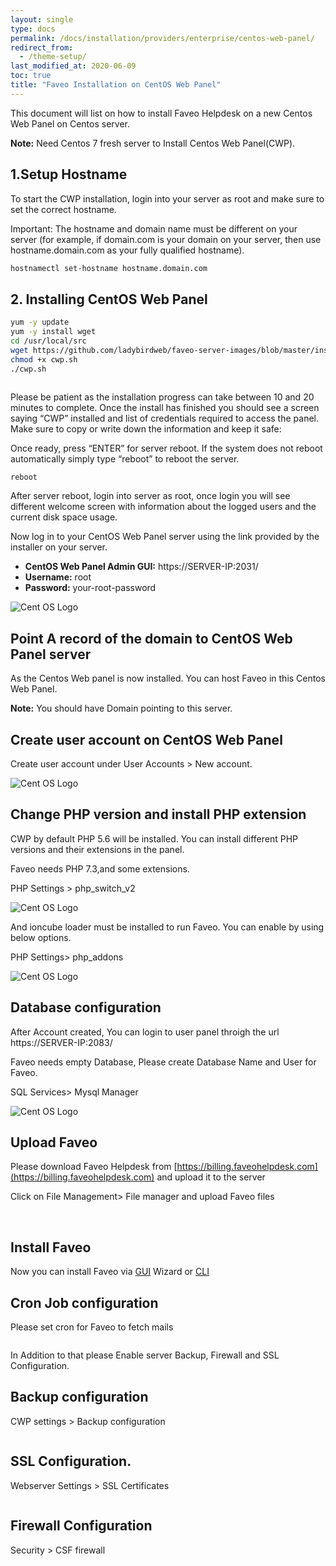 ```yaml
---
layout: single
type: docs
permalink: /docs/installation/providers/enterprise/centos-web-panel/
redirect_from:
  - /theme-setup/
last_modified_at: 2020-06-09
toc: true
title: "Faveo Installation on CentOS Web Panel"
---
```


This document will list on how to install Faveo Helpdesk on a new Centos Web Panel on Centos server.

**Note:** Need Centos 7 fresh server to Install Centos Web Panel(CWP).  

## 1.Setup Hostname

To start the CWP installation, login into your server as root and make sure to set the correct hostname.

Important: The hostname and domain name must be different on your server (for example, if domain.com is your domain on your server, then use hostname.domain.com as your fully qualified hostname).

```sh
hostnamectl set-hostname hostname.domain.com
```

## 2. Installing CentOS Web Panel

```sh
yum -y update
yum -y install wget
cd /usr/local/src
wget https://github.com/ladybirdweb/faveo-server-images/blob/master/installation-scripts/helpdesk/cwp.sh
chmod +x cwp.sh
./cwp.sh
```
<img alt="" src="https://support.faveohelpdesk.com/ckeditor_attachements/2020/06/1591247846cwp.png"  />

Please be patient as the installation progress can take between 10 and 20 minutes to complete. Once the install has finished you should see a screen saying “CWP” installed and list of credentials required to access the panel. Make sure to copy or write down the information and keep it safe:

Once ready, press “ENTER” for server reboot. If the system does not reboot automatically simply type “reboot” to reboot the server.
 
```sh
reboot
```
 
After server reboot, login into server as root, once login you will see different welcome screen with information about the logged users and the current disk space usage.

Now log in to your CentOS Web Panel server using the link provided by the installer on your server.

- **CentOS Web Panel Admin GUI:** https://SERVER-IP:2031/
- **Username:** root
- **Password:** your-root-password

<img alt="Cent OS Logo" src="https://support.faveohelpdesk.com/ckeditor_attachements/2020/06/1591248703Screenshot%20from%202020-06-04%2011-01-07.png"  />

<img alt="" src="https://support.faveohelpdesk.com/ckeditor_attachements/2020/06/1591248805cwp2.png"  />

## Point A record of the domain to CentOS Web Panel server
As the Centos Web panel is now installed. You can host Faveo in this Centos Web Panel.

**Note:** You should have Domain pointing to this server.

## Create user account  on CentOS Web Panel
Create user account under User Accounts > New account.

<img alt="Cent OS Logo" src="https://support.faveohelpdesk.com/ckeditor_attachements/2020/06/1591272040cwp4.png"  />

## Change PHP version and install PHP extension

CWP by default PHP 5.6 will be installed. You can install different PHP versions and their extensions in the panel.

Faveo needs PHP 7.3,and some extensions.

PHP Settings > php_switch_v2
    
<img alt="Cent OS Logo" src="https://support.faveohelpdesk.com/ckeditor_attachements/2020/06/1591357225Screenshot%20from%202020-06-05%2017-09-43.png"  />
    
And ioncube loader must be installed to run Faveo.  You can enable by using below options.

PHP Settings> php_addons

<img alt="Cent OS Logo" src="https://support.faveohelpdesk.com/ckeditor_attachements/2020/06/1591357359Screenshot%20from%202020-06-05%2017-12-23.png"  />

## Database configuration    
After Account created, You can login to user panel throigh the url https://SERVER-IP:2083/

Faveo needs empty Database, Please create Database Name and User for Faveo.

SQL Services> Mysql Manager

<img alt="Cent OS Logo" src="https://support.faveohelpdesk.com/ckeditor_attachements/2020/06/1591272884cwp6.png"  />


<a id="1-upload-faveo" name="1-upload-faveo"></a>
## Upload Faveo
Please download Faveo Helpdesk from [https://billing.faveohelpdesk.com](https://billing.faveohelpdesk.com) and upload it to the server

Click on File Management> File manager and upload Faveo files 

<img alt="" src="https://support.faveohelpdesk.com/ckeditor_attachements/2020/06/1591278035Screenshot%20from%202020-06-04%2019-10-18.png"  />

<img alt="" src="https://support.faveohelpdesk.com/ckeditor_attachements/2020/06/1591278060Screenshot%20from%202020-06-04%2019-10-48.png"  />

<a id="3-gui-faveo-installer" name="3-gui-faveo-installer"></a>
## Install Faveo

Now you can install Faveo via [GUI](/docs/installation/installer/gui) Wizard or [CLI](/docs/installation/installer/cli)

## Cron Job configuration

Please set cron for Faveo to fetch mails

<img alt="" src="https://support.faveohelpdesk.com/ckeditor_attachements/2020/06/1591279511Screenshot%20from%202020-06-04%2019-34-55.png"  />

In Addition to that please Enable server Backup, Firewall and SSL Configuration.

## Backup configuration 

CWP settings > Backup configuration

<img alt="" src="https://support.faveohelpdesk.com/ckeditor_attachements/2020/06/1591279511Screenshot%20from%202020-06-04%2019-34-55.png"  />
    
## SSL Configuration.

Webserver Settings > SSL Certificates

<img alt="" src="https://support.faveohelpdesk.com/ckeditor_attachements/2020/06/1591336632Screenshot%20from%202020-06-05%2011-23-56.png"  />
    
## Firewall Configuration

Security > CSF firewall
    
<img alt="" src="https://support.faveohelpdesk.com/ckeditor_attachements/2020/06/1591323259Screenshot%20from%202020-06-04%2019-36-20.png"  />
